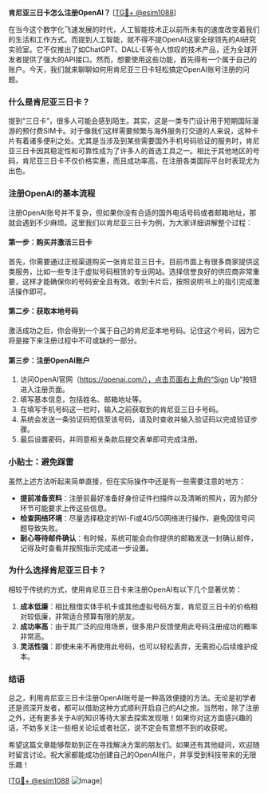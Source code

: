 **肯尼亚三日卡怎么注册OpenAI？** [[TG💪+ @esim1088](https://t.me/s/esim1088)]

在当今这个数字化飞速发展的时代，人工智能技术正以前所未有的速度改变着我们的生活和工作方式。而提到人工智能，就不得不提OpenAI这家全球领先的AI研究实验室。它不仅推出了如ChatGPT、DALL-E等令人惊叹的技术产品，还为全球开发者提供了强大的API接口。然而，想要使用这些功能，首先得有一个属于自己的账户。今天，我们就来聊聊如何用肯尼亚三日卡轻松搞定OpenAI账号注册的问题。

### 什么是肯尼亚三日卡？

提到“三日卡”，很多人可能会感到陌生。其实，这是一类专门设计用于短期国际漫游的预付费SIM卡。对于像我们这样需要频繁与海外服务打交道的人来说，这种卡片有着诸多便利之处。尤其是当涉及到某些需要国外手机号码验证的服务时，肯尼亚三日卡因其稳定性和可靠性成为了许多人的首选工具之一。相比于其他地区的号码，肯尼亚三日卡不仅价格实惠，而且成功率高，在注册各类国际平台时表现尤为出色。

### 注册OpenAI的基本流程

注册OpenAI账号并不复杂，但如果你没有合适的国外电话号码或者邮箱地址，那就会遇到不少麻烦。这里我们以肯尼亚三日卡为例，为大家详细讲解整个过程：

#### 第一步：购买并激活三日卡

首先，你需要通过正规渠道购买一张肯尼亚三日卡。目前市面上有很多商家提供这类服务，比如一些专注于虚拟号码租赁的专业网站。选择信誉良好的供应商非常重要，这样才能确保你的号码安全且有效。收到卡片后，按照说明书上的指引完成激活操作即可。

#### 第二步：获取本地号码

激活成功之后，你会得到一个属于自己的肯尼亚本地号码。记住这个号码，因为它将是接下来注册过程中不可或缺的一部分。

#### 第三步：注册OpenAI账户

1. 访问OpenAI官网（https://openai.com/），点击页面右上角的“Sign Up”按钮进入注册页面。
2. 填写基本信息，包括姓名、邮箱地址等。
3. 在填写手机号码这一栏时，输入之前获取到的肯尼亚三日卡号码。
4. 系统会发送一条验证码短信至该号码，请及时查收并输入验证码以完成验证步骤。
5. 最后设置密码，并同意相关条款后提交表单即可完成注册。

### 小贴士：避免踩雷

虽然上述方法听起来简单直接，但在实际操作中还是有一些需要注意的地方：

- **提前准备资料**：注册前最好准备好身份证件扫描件以及清晰的照片，因为部分环节可能要求上传这些信息。
- **检查网络环境**：尽量选择稳定的Wi-Fi或4G/5G网络进行操作，避免因信号问题导致失败。
- **耐心等待邮件确认**：有时候，系统可能会向你提供的邮箱发送一封确认邮件，记得及时查看并按照指示完成进一步设置。

### 为什么选择肯尼亚三日卡？

相较于传统的方式，使用肯尼亚三日卡来注册OpenAI有以下几个显著优势：

1. **成本低廉**：相比租借实体手机卡或其他虚拟号码方案，肯尼亚三日卡的价格相对较低廉，非常适合预算有限的朋友。
2. **成功率高**：由于其广泛的应用场景，很多用户反馈使用此号码注册成功的概率非常高。
3. **灵活性强**：即使未来不再使用此号码，也可以轻松丢弃，无需担心后续维护成本。

### 结语

总之，利用肯尼亚三日卡注册OpenAI账号是一种高效便捷的方法。无论是初学者还是资深开发者，都可以借助这种方式顺利开启自己的AI之旅。当然啦，除了注册之外，还有更多关于AI的知识等待大家去探索发现哦！如果你对这方面感兴趣的话，不妨多关注一些相关论坛或者社区，说不定会有意想不到的收获呢。

希望这篇文章能够帮助到正在寻找解决方案的朋友们。如果还有其他疑问，欢迎随时留言讨论。祝大家都能成功创建自己的OpenAI账户，并享受到科技带来的无限乐趣！

[[TG💪+ @esim1088](https://t.me/s/esim1088) ![Image](https://i.postimg.cc/4NQfJmqS/Snipaste-2025-05-13-00-14-12.png)]